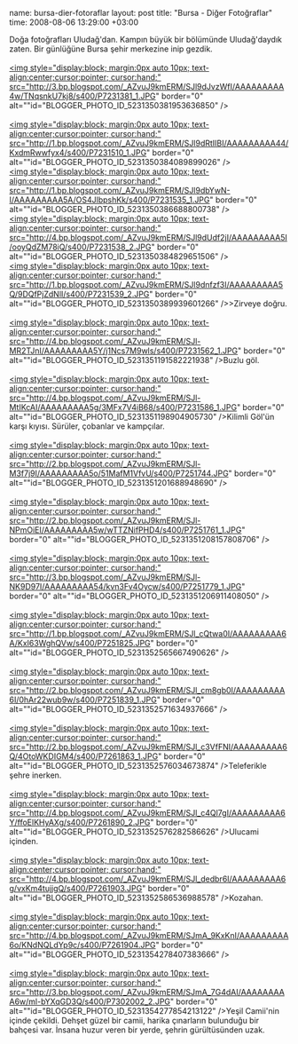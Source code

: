 name: bursa-dier-fotoraflar
layout: post
title: "Bursa - Diğer Fotoğraflar"
time: 2008-08-06 13:29:00 +03:00

Doğa fotoğrafları Uludağ'dan. Kampın büyük bir bölümünde Uludağ'daydık zaten. Bir günlüğüne Bursa şehir merkezine inip gezdik.<br /><br /><a href="http://3.bp.blogspot.com/_AZvuJ9kmERM/SJl9dJvzWfI/AAAAAAAAA4w/TNqsnkU7kj8/s1600-h/P7231381_1.JPG"><img style="display:block; margin:0px auto 10px; text-align:center;cursor:pointer; cursor:hand;" src="http://3.bp.blogspot.com/_AZvuJ9kmERM/SJl9dJvzWfI/AAAAAAAAA4w/TNqsnkU7kj8/s400/P7231381_1.JPG" border="0" alt=""id="BLOGGER_PHOTO_ID_5231350381953636850" /></a><br /><br /><a href="http://1.bp.blogspot.com/_AZvuJ9kmERM/SJl9dRtIIBI/AAAAAAAAA44/KxdmRwwfyx4/s1600-h/P7231510_1.JPG"><img style="display:block; margin:0px auto 10px; text-align:center;cursor:pointer; cursor:hand;" src="http://1.bp.blogspot.com/_AZvuJ9kmERM/SJl9dRtIIBI/AAAAAAAAA44/KxdmRwwfyx4/s400/P7231510_1.JPG" border="0" alt=""id="BLOGGER_PHOTO_ID_5231350384089899026" /></a><br /><a href="http://1.bp.blogspot.com/_AZvuJ9kmERM/SJl9dbYwN-I/AAAAAAAAA5A/OS4JlbpshKk/s1600-h/P7231535_1.JPG"><img style="display:block; margin:0px auto 10px; text-align:center;cursor:pointer; cursor:hand;" src="http://1.bp.blogspot.com/_AZvuJ9kmERM/SJl9dbYwN-I/AAAAAAAAA5A/OS4JlbpshKk/s400/P7231535_1.JPG" border="0" alt=""id="BLOGGER_PHOTO_ID_5231350386688800738" /></a><br /><a href="http://4.bp.blogspot.com/_AZvuJ9kmERM/SJl9dUdf2jI/AAAAAAAAA5I/ooyQdZM78iQ/s1600-h/P7231538_2.JPG"><img style="display:block; margin:0px auto 10px; text-align:center;cursor:pointer; cursor:hand;" src="http://4.bp.blogspot.com/_AZvuJ9kmERM/SJl9dUdf2jI/AAAAAAAAA5I/ooyQdZM78iQ/s400/P7231538_2.JPG" border="0" alt=""id="BLOGGER_PHOTO_ID_5231350384829651506" /></a><br /><a href="http://1.bp.blogspot.com/_AZvuJ9kmERM/SJl9dnfzf3I/AAAAAAAAA5Q/9DQfPjZdNlI/s1600-h/P7231539_2.JPG"><img style="display:block; margin:0px auto 10px; text-align:center;cursor:pointer; cursor:hand;" src="http://1.bp.blogspot.com/_AZvuJ9kmERM/SJl9dnfzf3I/AAAAAAAAA5Q/9DQfPjZdNlI/s400/P7231539_2.JPG" border="0" alt=""id="BLOGGER_PHOTO_ID_5231350389939601266" /></a>>Zirveye doğru.<br /><br /><a href="http://4.bp.blogspot.com/_AZvuJ9kmERM/SJl-MR2TJnI/AAAAAAAAA5Y/j1Ncs7M9wls/s1600-h/P7231562_1.JPG"><img style="display:block; margin:0px auto 10px; text-align:center;cursor:pointer; cursor:hand;" src="http://4.bp.blogspot.com/_AZvuJ9kmERM/SJl-MR2TJnI/AAAAAAAAA5Y/j1Ncs7M9wls/s400/P7231562_1.JPG" border="0" alt=""id="BLOGGER_PHOTO_ID_5231351191582221938" /></a>Buzlu göl.<br /><br /><a href="http://4.bp.blogspot.com/_AZvuJ9kmERM/SJl-MtIKcAI/AAAAAAAAA5g/3MFx7V4iB68/s1600-h/P7231586_1.JPG"><img style="display:block; margin:0px auto 10px; text-align:center;cursor:pointer; cursor:hand;" src="http://4.bp.blogspot.com/_AZvuJ9kmERM/SJl-MtIKcAI/AAAAAAAAA5g/3MFx7V4iB68/s400/P7231586_1.JPG" border="0" alt=""id="BLOGGER_PHOTO_ID_5231351198904905730" /></a>Kilimli Göl'ün karşı kıyısı. Sürüler, çobanlar ve kampçılar.<br /><br /><a href="http://2.bp.blogspot.com/_AZvuJ9kmERM/SJl-M3f7j9I/AAAAAAAAA5o/51MafM1VfvU/s1600-h/P7251744.JPG"><img style="display:block; margin:0px auto 10px; text-align:center;cursor:pointer; cursor:hand;" src="http://2.bp.blogspot.com/_AZvuJ9kmERM/SJl-M3f7j9I/AAAAAAAAA5o/51MafM1VfvU/s400/P7251744.JPG" border="0" alt=""id="BLOGGER_PHOTO_ID_5231351201688948690" /></a><br /><br /><a href="http://2.bp.blogspot.com/_AZvuJ9kmERM/SJl-NPmOiEI/AAAAAAAAA5w/wTTZNifPHD4/s1600-h/P7251761_1.JPG"><img style="display:block; margin:0px auto 10px; text-align:center;cursor:pointer; cursor:hand;" src="http://2.bp.blogspot.com/_AZvuJ9kmERM/SJl-NPmOiEI/AAAAAAAAA5w/wTTZNifPHD4/s400/P7251761_1.JPG" border="0" alt=""id="BLOGGER_PHOTO_ID_5231351208157808706" /></a><br /><br /><a href="http://3.bp.blogspot.com/_AZvuJ9kmERM/SJl-NK9D97I/AAAAAAAAA54/kvn3Fv4Oycw/s1600-h/P7251779_1.JPG"><img style="display:block; margin:0px auto 10px; text-align:center;cursor:pointer; cursor:hand;" src="http://3.bp.blogspot.com/_AZvuJ9kmERM/SJl-NK9D97I/AAAAAAAAA54/kvn3Fv4Oycw/s400/P7251779_1.JPG" border="0" alt=""id="BLOGGER_PHOTO_ID_5231351206911408050" /></a><br /><br /><a href="http://1.bp.blogspot.com/_AZvuJ9kmERM/SJl_cQtwa0I/AAAAAAAAA6A/KxI63WghQVw/s1600-h/P7251825.JPG"><img style="display:block; margin:0px auto 10px; text-align:center;cursor:pointer; cursor:hand;" src="http://1.bp.blogspot.com/_AZvuJ9kmERM/SJl_cQtwa0I/AAAAAAAAA6A/KxI63WghQVw/s400/P7251825.JPG" border="0" alt=""id="BLOGGER_PHOTO_ID_5231352565667490626" /></a><br /><br /><a href="http://2.bp.blogspot.com/_AZvuJ9kmERM/SJl_cm8gb0I/AAAAAAAAA6I/0hAr22wub9w/s1600-h/P7251839_1.JPG"><img style="display:block; margin:0px auto 10px; text-align:center;cursor:pointer; cursor:hand;" src="http://2.bp.blogspot.com/_AZvuJ9kmERM/SJl_cm8gb0I/AAAAAAAAA6I/0hAr22wub9w/s400/P7251839_1.JPG" border="0" alt=""id="BLOGGER_PHOTO_ID_5231352571634937666" /></a><br /><br /><a href="http://2.bp.blogspot.com/_AZvuJ9kmERM/SJl_c3VfFNI/AAAAAAAAA6Q/4OtoWKDIGM4/s1600-h/P7261863_1.JPG"><img style="display:block; margin:0px auto 10px; text-align:center;cursor:pointer; cursor:hand;" src="http://2.bp.blogspot.com/_AZvuJ9kmERM/SJl_c3VfFNI/AAAAAAAAA6Q/4OtoWKDIGM4/s400/P7261863_1.JPG" border="0" alt=""id="BLOGGER_PHOTO_ID_5231352576034673874" /></a>Teleferikle şehre inerken.<br /><br /><a href="http://4.bp.blogspot.com/_AZvuJ9kmERM/SJl_c4Ql7gI/AAAAAAAAA6Y/ffoElKHyAXg/s1600-h/P7261890_2.JPG"><img style="display:block; margin:0px auto 10px; text-align:center;cursor:pointer; cursor:hand;" src="http://4.bp.blogspot.com/_AZvuJ9kmERM/SJl_c4Ql7gI/AAAAAAAAA6Y/ffoElKHyAXg/s400/P7261890_2.JPG" border="0" alt=""id="BLOGGER_PHOTO_ID_5231352576282586626" /></a>Ulucami içinden.<br /><br /><a href="http://4.bp.blogspot.com/_AZvuJ9kmERM/SJl_dedbr6I/AAAAAAAAA6g/vxKm4tujjgQ/s1600-h/P7261903.JPG"><img style="display:block; margin:0px auto 10px; text-align:center;cursor:pointer; cursor:hand;" src="http://4.bp.blogspot.com/_AZvuJ9kmERM/SJl_dedbr6I/AAAAAAAAA6g/vxKm4tujjgQ/s400/P7261903.JPG" border="0" alt=""id="BLOGGER_PHOTO_ID_5231352586536988578" /></a>Kozahan.<br /><br /><a href="http://4.bp.blogspot.com/_AZvuJ9kmERM/SJmA_9KxKnI/AAAAAAAAA6o/KNdNQLdYp9c/s1600-h/P7261904.JPG"><img style="display:block; margin:0px auto 10px; text-align:center;cursor:pointer; cursor:hand;" src="http://4.bp.blogspot.com/_AZvuJ9kmERM/SJmA_9KxKnI/AAAAAAAAA6o/KNdNQLdYp9c/s400/P7261904.JPG" border="0" alt=""id="BLOGGER_PHOTO_ID_5231354278407383666" /></a><br /><br /><a href="http://3.bp.blogspot.com/_AZvuJ9kmERM/SJmA_7G4dAI/AAAAAAAAA6w/ml-bYXqGD3Q/s1600-h/P7302002_2.JPG"><img style="display:block; margin:0px auto 10px; text-align:center;cursor:pointer; cursor:hand;" src="http://3.bp.blogspot.com/_AZvuJ9kmERM/SJmA_7G4dAI/AAAAAAAAA6w/ml-bYXqGD3Q/s400/P7302002_2.JPG" border="0" alt=""id="BLOGGER_PHOTO_ID_5231354277854213122" /></a>Yeşil Camii'nin içinde çekildi. Dehşet güzel bir camii, harika çınarların bulunduğu bir bahçesi var. İnsana huzur veren bir yerde, şehrin gürültüsünden uzak.
